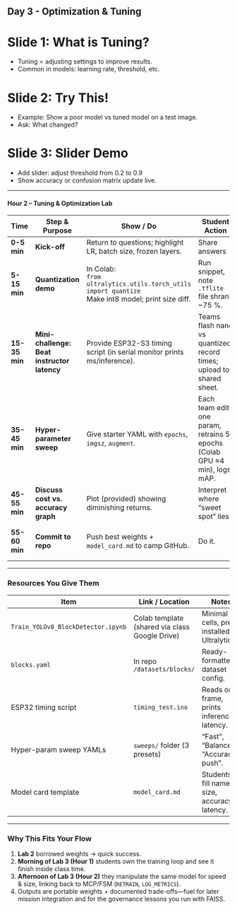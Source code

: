 ## Day 3 - Optimization & Tuning
# Slide 1: What is Tuning?
- Tuning = adjusting settings to improve results.
- Common in models: learning rate, threshold, etc.

# Slide 2: Try This!
- Example: Show a poor model vs tuned model on a test image.
- Ask: What changed?

# Slide 3: Slider Demo
- Add slider: adjust threshold from 0.2 to 0.9
- Show accuracy or confusion matrix update live.

---

#### **Hour 2 – Tuning & Optimization Lab**

| **Time**      | **Step & Purpose**                          | **Show / Do**                                                                                          | **Student Action**                                                         | **MCP / FSM Tie-In**                                                          |
| ------------- | ------------------------------------------- | ------------------------------------------------------------------------------------------------------ | -------------------------------------------------------------------------- | ----------------------------------------------------------------------------- |
| **0-5 min**   | **Kick-off**                                | Return to questions; highlight LR, batch size, frozen layers.                                          | Share answers                                                              | —                                                                             |
| **5-15 min**  | **Quantization demo**                       | In Colab:<br>`from ultralytics.utils.torch_utils import quantize`<br>Make int8 model; print size diff. | Run snippet, note `.tflite` file shrank \~75 %.                            | Smaller PLAN → quicker **ACT** on ESP32.                                      |
| **15-35 min** | **Mini-challenge: Beat instructor latency** | Provide ESP32-S3 timing script (in serial monitor prints ms/inference).                                | Teams flash nano vs quantized; record times; upload to shared sheet.       | Adds metric logging to **LOG** state (`{"latency_ms": …}`).                   |
| **35-45 min** | **Hyper-parameter sweep**                   | Give starter YAML with `epochs`, `imgsz`, `augment`.                                                   | Each team edits one param, retrains 5 epochs (Colab GPU ≈4 min), logs mAP. | Shows cyclical MCP: if `mAP < 0.8` => return to `RETRAIN` state (FSM branch). |
| **45-55 min** | **Discuss cost vs. accuracy graph**         | Plot (provided) showing diminishing returns.                                                           | Interpret where “sweet spot” lies.                                         | Teaches design trade-off thinking.                                            |
| **55-60 min** | **Commit to repo**                          | Push best weights + `model_card.md` to camp GitHub.                                                    | Do it.                                                                     | Versioned PLAN modules ready for future labs.                                 |

---

### Resources You Give Them

| Item                               | Link / Location                                | Notes                                        |
| ---------------------------------- | ---------------------------------------------- | -------------------------------------------- |
| `Train_YOLOv8_BlockDetector.ipynb` | Colab template (shared via class Google Drive) | Minimal cells, pre-installed Ultralytics.    |
| `blocks.yaml`                      | In repo `/datasets/blocks/`                    | Ready-formatted dataset config.              |
| ESP32 timing script                | `timing_test.ino`                              | Reads one frame, prints inference latency.   |
| Hyper-param sweep YAMLs            | `sweeps/` folder (3 presets)                   | “Fast”, “Balanced”, “Accuracy-push”.         |
| Model card template                | `model_card.md`                                | Students fill name, size, accuracy, latency. |

---

### Why This Fits Your Flow

1. **Lab 2** borrowed weights → quick success.
2. **Morning of Lab 3 (Hour 1)** students *own* the training loop and see it finish inside class time.
3. **Afternoon of Lab 3 (Hour 2)** they manipulate the same model for speed & size, linking back to MCP/FSM (`RETRAIN`, `LOG_METRICS`).
4. Outputs are portable weights + documented trade-offs—fuel for later mission integration and for the governance lessons you run with FAISS.

